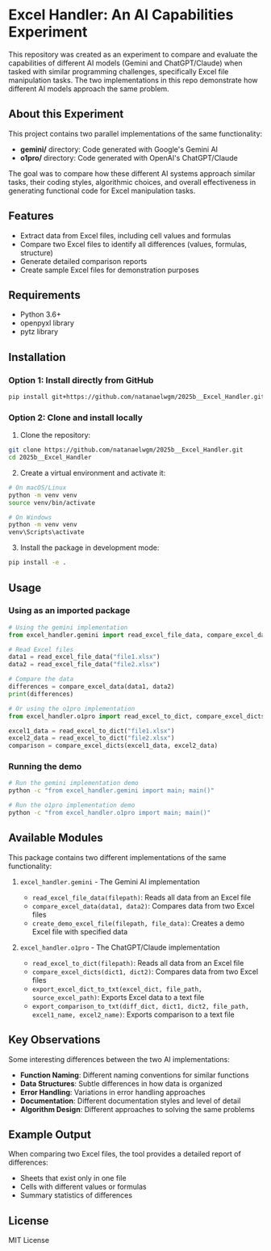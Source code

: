 # Excel Handler: An AI Capabilities Experiment

This repository was created as an experiment to compare and evaluate the capabilities of different AI models (Gemini and ChatGPT/Claude) when tasked with similar programming challenges, specifically Excel file manipulation tasks. The two implementations in this repo demonstrate how different AI models approach the same problem.

## About this Experiment

This project contains two parallel implementations of the same functionality:

- **gemini/** directory: Code generated with Google's Gemini AI
- **o1pro/** directory: Code generated with OpenAI's ChatGPT/Claude

The goal was to compare how these different AI systems approach similar tasks, their coding styles, algorithmic choices, and overall effectiveness in generating functional code for Excel manipulation tasks.

## Features

- Extract data from Excel files, including cell values and formulas
- Compare two Excel files to identify all differences (values, formulas, structure)
- Generate detailed comparison reports
- Create sample Excel files for demonstration purposes

## Requirements

- Python 3.6+
- openpyxl library
- pytz library

## Installation

### Option 1: Install directly from GitHub

```bash
pip install git+https://github.com/natanaelwgm/2025b__Excel_Handler.git
```

### Option 2: Clone and install locally

1. Clone the repository:
```bash
git clone https://github.com/natanaelwgm/2025b__Excel_Handler.git
cd 2025b__Excel_Handler
```

2. Create a virtual environment and activate it:
```bash
# On macOS/Linux
python -m venv venv
source venv/bin/activate

# On Windows
python -m venv venv
venv\Scripts\activate
```

3. Install the package in development mode:
```bash
pip install -e .
```

## Usage

### Using as an imported package

```python
# Using the gemini implementation
from excel_handler.gemini import read_excel_file_data, compare_excel_data

# Read Excel files
data1 = read_excel_file_data("file1.xlsx")
data2 = read_excel_file_data("file2.xlsx")

# Compare the data
differences = compare_excel_data(data1, data2)
print(differences)

# Or using the o1pro implementation
from excel_handler.o1pro import read_excel_to_dict, compare_excel_dicts

excel1_data = read_excel_to_dict("file1.xlsx")
excel2_data = read_excel_to_dict("file2.xlsx")
comparison = compare_excel_dicts(excel1_data, excel2_data)
```

### Running the demo

```bash
# Run the gemini implementation demo
python -c "from excel_handler.gemini import main; main()"

# Run the o1pro implementation demo
python -c "from excel_handler.o1pro import main; main()"
```

## Available Modules

This package contains two different implementations of the same functionality:

1. `excel_handler.gemini` - The Gemini AI implementation
   - `read_excel_file_data(filepath)`: Reads all data from an Excel file
   - `compare_excel_data(data1, data2)`: Compares data from two Excel files
   - `create_demo_excel_file(filepath, file_data)`: Creates a demo Excel file with specified data

2. `excel_handler.o1pro` - The ChatGPT/Claude implementation
   - `read_excel_to_dict(filepath)`: Reads all data from an Excel file
   - `compare_excel_dicts(dict1, dict2)`: Compares data from two Excel files
   - `export_excel_dict_to_txt(excel_dict, file_path, source_excel_path)`: Exports Excel data to a text file
   - `export_comparison_to_txt(diff_dict, dict1, dict2, file_path, excel1_name, excel2_name)`: Exports comparison to a text file

## Key Observations

Some interesting differences between the two AI implementations:

- **Function Naming**: Different naming conventions for similar functions
- **Data Structures**: Subtle differences in how data is organized
- **Error Handling**: Variations in error handling approaches
- **Documentation**: Different documentation styles and level of detail
- **Algorithm Design**: Different approaches to solving the same problems

## Example Output

When comparing two Excel files, the tool provides a detailed report of differences:
- Sheets that exist only in one file
- Cells with different values or formulas
- Summary statistics of differences

## License

MIT License 